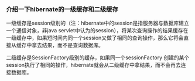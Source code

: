 ### 介绍一下hibernate的一级缓存和二级缓存

一级缓存是session级别的（注：hibernate中的session是指服务器与数据库建立一个通信对象，非java servlet中认为的session），将某次查询操作的结果缓存在一级缓存中，如果短时间内同一个session又做了相同的查询操作，那么它将会直接从缓存中拿去结果，而不是查询数据库。

二级缓存是SessionFactory级别的缓存，如果同一个sessionFactory 创建的某个session执行了相同的操作，hibernate就会从二级缓存中拿结果，而不会再去连接数据库。
